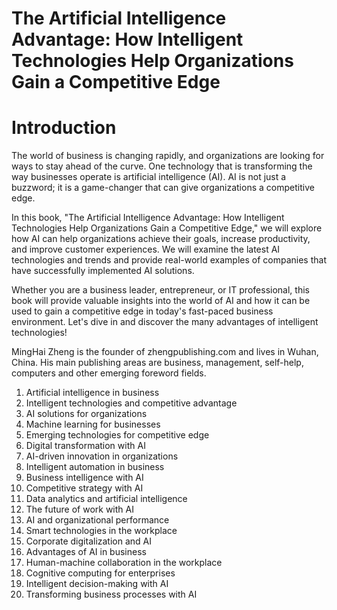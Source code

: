 # The Artificial Intelligence Advantage: How Intelligent Technologies Help Organizations Gain a Competitive Edge

# Introduction

The world of business is changing rapidly, and organizations are looking for ways to stay ahead of the curve. One technology that is transforming the way businesses operate is artificial intelligence (AI). AI is not just a buzzword; it is a game-changer that can give organizations a competitive edge.

In this book, "The Artificial Intelligence Advantage: How Intelligent Technologies Help Organizations Gain a Competitive Edge," we will explore how AI can help organizations achieve their goals, increase productivity, and improve customer experiences. We will examine the latest AI technologies and trends and provide real-world examples of companies that have successfully implemented AI solutions.

Whether you are a business leader, entrepreneur, or IT professional, this book will provide valuable insights into the world of AI and how it can be used to gain a competitive edge in today's fast-paced business environment. Let's dive in and discover the many advantages of intelligent technologies!

MingHai Zheng is the founder of zhengpublishing.com and lives in Wuhan, China. His main publishing areas are business, management, self-help, computers and other emerging foreword fields.



1. Artificial intelligence in business
2. Intelligent technologies and competitive advantage
3. AI solutions for organizations
4. Machine learning for businesses
5. Emerging technologies for competitive edge
6. Digital transformation with AI
7. AI-driven innovation in organizations
8. Intelligent automation in business
9. Business intelligence with AI
10. Competitive strategy with AI
11. Data analytics and artificial intelligence
12. The future of work with AI
13. AI and organizational performance
14. Smart technologies in the workplace
15. Corporate digitalization and AI
16. Advantages of AI in business
17. Human-machine collaboration in the workplace
18. Cognitive computing for enterprises
19. Intelligent decision-making with AI
20. Transforming business processes with AI

